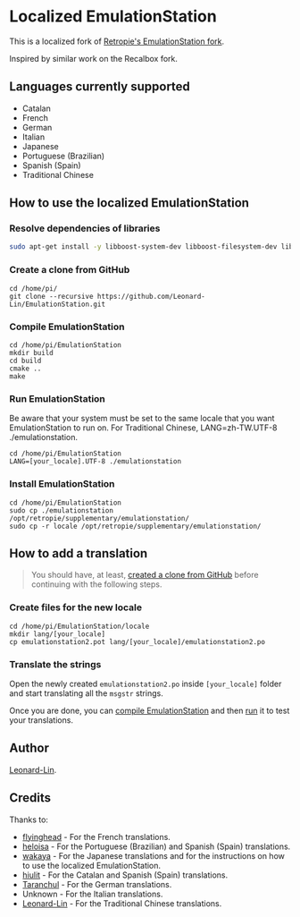 # Localized EmulationStation

This is a localized fork of [Retropie's EmulationStation fork](https://github.com/RetroPie/EmulationStation).

Inspired by similar work on the Recalbox fork.

## Languages currently supported

* Catalan
* French
* German
* Italian
* Japanese
* Portuguese (Brazilian)
* Spanish (Spain)
* Traditional Chinese

## How to use the localized EmulationStation

### Resolve dependencies of libraries

```bash
sudo apt-get install -y libboost-system-dev libboost-filesystem-dev libboost-date-time-dev libboost-locale-dev libfreeimage-dev libfreetype6-dev libeigen3-dev libcurl4-openssl-dev libasound2-dev cmake libsdl2-dev
```

### Create a clone from GitHub

```
cd /home/pi/
git clone --recursive https://github.com/Leonard-Lin/EmulationStation.git
```

### Compile EmulationStation

```
cd /home/pi/EmulationStation
mkdir build
cd build
cmake ..
make
```

### Run EmulationStation

Be aware that your system must be set to the same locale that you want EmulationStation to run on.
For Traditional Chinese, LANG=zh-TW.UTF-8 ./emulationstation.

```
cd /home/pi/EmulationStation
LANG=[your_locale].UTF-8 ./emulationstation
```

### Install EmulationStation

```
cd /home/pi/EmulationStation
sudo cp ./emulationstation /opt/retropie/supplementary/emulationstation/
sudo cp -r locale /opt/retropie/supplementary/emulationstation/
```

## How to add a translation

> You should have, at least, [created a clone from GitHub](#create-a-clone-from-github) before continuing with the following steps.

### Create files for the new locale

```
cd /home/pi/EmulationStation/locale
mkdir lang/[your_locale]
cp emulationstation2.pot lang/[your_locale]/emulationstation2.po
```

### Translate the strings

Open the newly created `emulationstation2.po` inside `[your_locale]` folder and start translating all the `msgstr` strings.

Once you are done, you can [compile EmulationStation](#compile-emulationstation) and then [run](#run-emulationstation) it to test your translations.

## Author

[Leonard-Lin](https://github.com/Leonard-Lin).

## Credits

Thanks to:

* [flyinghead](https://github.com/flyinghead) - For the French translations.
* [heloisa](https://github.com/heloisatech) - For the Portuguese (Brazilian) and Spanish (Spain) translations.
* [wakaya](https://retropie.org.uk/forum/user/wakaya) - For the Japanese translations and for the instructions on how to use the localized EmulationStation.
* [hiulit](https://github.com/hiulit) - For the Catalan and Spanish (Spain) translations.
* [Taranchul](https://github.com/Taranchul) - For the German translations.
* Unknown - For the Italian translations.
* [Leonard-Lin](https://github.com/Leonard-Lin) - For the Traditional Chinese translations.
